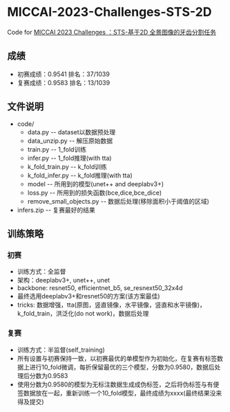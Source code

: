 # MICCAI-2023-Challenges-STS-2D
Code for [MICCAI 2023 Challenges ：STS-基于2D 全景图像的牙齿分割任务](https://tianchi.aliyun.com/competition/entrance/532086/introduction?spm=a2c22.12281925.0.0.6c757137vqp2w7)       

## 成绩
- 初赛成绩：0.9541  排名：37/1039      
- 复赛成绩：0.9583  排名：13/1039

## 文件说明        
- code/    
  - data.py -- dataset以数据预处理 
  - data_unzip.py -- 解压原始数据    
  - train.py -- 1_fold训练    
  - infer.py -- 1_fold推理(with tta)    
  - k_fold_train.py -- k_fold训练    
  - k_fold_infer.py -- k_fold推理(with tta)    
  - model -- 所用到的模型(unet++ and deeplabv3+)    
  - loss.py -- 所用到的损失函数(bce,dice,bce_dice)    
  - remove_small_objects.py -- 数据后处理(移除面积小于阈值的区域)    
- infers.zip -- 复赛最好的结果

## 训练策略
### 初赛 
- 训练方式：全监督
- 架构：deeplabv3+, unet++, unet    
- backbone: resnet50, efficientnet_b5, se_resnext50_32x4d 
- 最终选用deeplabv3+和resnet50的方案(该方案最佳)
- tricks: 数据增强，tta(原图，竖直镜像，水平镜像，竖直和水平镜像)，k_fold_train，洪泛化(do not work)，数据后处理
### 复赛
- 训练方式：半监督(self_training)
- 所有设置与初赛保持一致，以初赛最优的单模型作为初始化，在复赛有标签数据上进行10_fold微调，每折保留最优的三个模型，分数为0.9580，数据后处理后分数为0.9583
- 使用分数为0.9580的模型为无标注数据生成成伪标签，之后将伪标签与有便签数据放在一起，重新训练一个10_fold模型，最终成绩为xxxx(最终结果没来得及提交)
